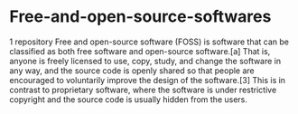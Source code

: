 # Free-and-open-source-softwares
1 repository
Free and open-source software (FOSS) is software that can be classified as both free software and open-source software.[a] That is, anyone is freely licensed to use, copy, study, and change the software in any way, and the source code is openly shared so that people are encouraged to voluntarily improve the design of the software.[3] This is in contrast to proprietary software, where the software is under restrictive copyright and the source code is usually hidden from the users.
